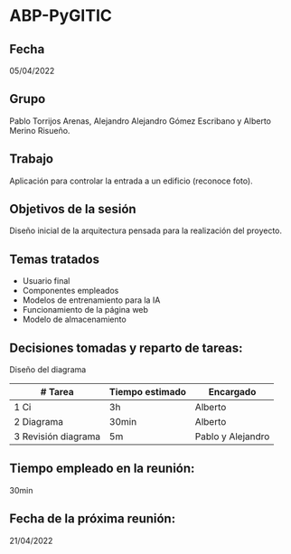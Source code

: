 # ABP-PyGITIC
## Fecha
05/04/2022
## Grupo
Pablo Torrijos Arenas, Alejandro Alejandro Gómez Escribano y Alberto Merino Risueño. 
## Trabajo
Aplicación para controlar la entrada a un edificio (reconoce
foto).
## Objetivos de la sesión
Diseño inicial de la arquitectura pensada para la realización del proyecto.
## Temas tratados
- Usuario final
- Componentes empleados
- Modelos de entrenamiento para la IA
- Funcionamiento de la página web
- Modelo de almacenamiento
## Decisiones tomadas y reparto de tareas:
Diseño del diagrama

| # Tarea           | Tiempo estimado       | Encargado             |
|--------------     |-----------            |------------           |
| 1 Ci                | 3h                  | Alberto                 |
| 2 Diagrama                | 30min                  | Alberto             |
| 3 Revisión diagrama                | 5m                  | Pablo y Alejandro            |
## Tiempo empleado en la reunión:
30min

## Fecha de la próxima reunión:
21/04/2022


